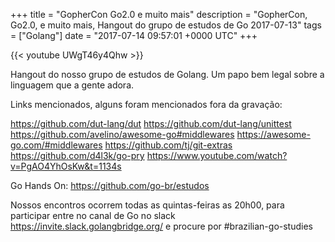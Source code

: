 +++
title = "GopherCon Go2.0 e muito mais"
description = "GopherCon, Go2.0, e muito mais, Hangout do grupo de estudos de Go 2017-07-13"
tags = ["Golang"]
date = "2017-07-14 09:57:01 +0000 UTC"
+++

{{< youtube UWgT46y4Qhw >}}

Hangout do nosso grupo de estudos de Golang.
Um papo bem legal sobre a linguagem que a gente adora.

Links mencionados, alguns foram mencionados fora da gravação:

https://github.com/dut-lang/dut
https://github.com/dut-lang/unittest
https://github.com/avelino/awesome-go#middlewares
https://awesome-go.com/#middlewares
https://github.com/tj/git-extras
https://github.com/d4l3k/go-pry
https://www.youtube.com/watch?v=PgAO4YhOsKw&t=1134s

Go Hands On:
https://github.com/go-br/estudos

Nossos encontros ocorrem todas as quintas-feiras as 20h00, para participar entre no canal de Go no slack https://invite.slack.golangbridge.org/ e procure por #brazilian-go-studies